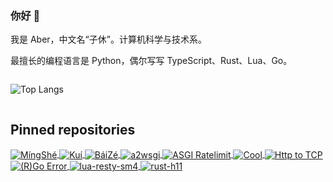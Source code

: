 ### 你好 👋

我是 Aber，中文名“子休”。计算机科学与技术系。

最擅长的编程语言是 Python，偶尔写写 TypeScript、Rust、Lua、Go。

<div style="display: flex; gap: 1em;">

<!-- ![abersheeran's GitHub stats](https://github-readme-stats.vercel.app/api?username=abersheeran) -->

![Top Langs](https://github-readme-stats.vercel.app/api/top-langs/?username=abersheeran)

</div>

## Pinned repositories

<div>

  <a href="https://github.com/abersheeran/mingshe">
    <img align="center" alt="MíngShé" src="https://github-readme-stats.vercel.app/api/pin/?hide_border=true&username=abersheeran&repo=mingshe" />
  </a>
  <a href="https://github.com/abersheeran/kui">
    <img align="center" alt="Kuí" src="https://github-readme-stats.vercel.app/api/pin/?hide_border=true&username=abersheeran&repo=kui" />
  </a>
  <a href="https://github.com/abersheeran/baize">
    <img align="center" alt="BáiZé" src="https://github-readme-stats.vercel.app/api/pin/?hide_border=true&username=abersheeran&repo=baize" />
  </a>
  <a href="https://github.com/abersheeran/a2wsgi">
    <img align="center" alt="a2wsgi" src="https://github-readme-stats.vercel.app/api/pin/?hide_border=true&username=abersheeran&repo=a2wsgi" />
  </a>
  <a href="https://github.com/abersheeran/asgi-ratelimit">
    <img align="center" alt="ASGI Ratelimit" src="https://github-readme-stats.vercel.app/api/pin/?hide_border=true&username=abersheeran&repo=asgi-ratelimit" />
  </a>
  <a href="https://github.com/abersheeran/cool">
    <img align="center" alt="Cool" src="https://github-readme-stats.vercel.app/api/pin/?hide_border=true&username=abersheeran&repo=cool" />
  </a>
  <a href="https://github.com/abersheeran/http2tcp">
    <img align="center" alt="Http to TCP" src="https://github-readme-stats.vercel.app/api/pin/?hide_border=true&username=abersheeran&repo=http2tcp" />
  </a>
  <a href="https://github.com/abersheeran/rgo-error">
    <img align="center" alt="(R)Go Error" src="https://github-readme-stats.vercel.app/api/pin/?hide_border=true&username=abersheeran&repo=rgo-error" />
  </a>
  <a href="https://github.com/abersheeran/lua-resty-sm4">
    <img align="center" alt="lua-resty-sm4" src="https://github-readme-stats.vercel.app/api/pin/?hide_border=true&username=abersheeran&repo=lua-resty-sm4" />
  </a>
  <a href="https://github.com/abersheeran/rust-h11">
    <img align="center" alt="rust-h11" src="https://github-readme-stats.vercel.app/api/pin/?hide_border=true&username=abersheeran&repo=rust-h11" />
  </a>

</div>


